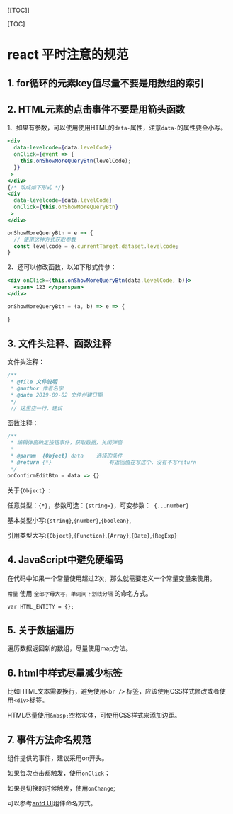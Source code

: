 [[TOC]]

[TOC]

# react 平时注意的规范

## 1. for循环的元素key值尽量不要是用数组的索引

## 2. HTML元素的点击事件不要是用箭头函数

1、如果有参数，可以使用使用HTML的`data-`属性，注意`data-`的属性要全小写。

```jsx
<div
  data-levelcode={data.levelCode}
  onClick={event => {
    this.onShowMoreQueryBtn(levelCode);
  }}
 >
</div>
{/* 改成如下形式 */}
<div
  data-levelcode={data.levelCode}
  onClick={this.onShowMoreQueryBtn}
 >
</div>

onShowMoreQueryBtn = e => {
  // 使用这种方式获取参数
  const levelcode = e.currentTarget.dataset.levelcode;
}
```

2、还可以修改函数，以如下形式传参：

```jsx
<div onClick={this.onShowMoreQueryBtn(data.levelCode, b)}>
  <span> 123 </spanspan>
</div>

onShowMoreQueryBtn = (a, b) => e => {
  
}
```

## 3. 文件头注释、函数注释

文件头注释：

```javascript
/**
 * @file 文件说明
 * @author 作者名字
 * @date 2019-09-02 文件创建日期
 */
 // 这里空一行，建议
```

函数注释：

```js
/**
 * 编辑弹窗确定按钮事件，获取数据，关闭弹窗
 * 																			这里要空一行
 * @param  {Object} data    选择的条件
 * @return {*}           		有返回值在写这个，没有不写return
 */
onConfirmEditBtn = data => {}
```

关于`{Object} `:

任意类型：`{*}`，参数可选：` {string=} `，可变参数：` {...number}`

基本类型小写:`{string}`,`{number}`,`{boolean}`,

引用类型大写:`{Object}`,`{Function}`,`{Array}`,`{Date}`,`{RegExp}`

## 4. JavaScript中避免硬编码

在代码中如果一个常量使用超过2次，那么就需要定义一个常量变量来使用。

`常量` 使用 `全部字母大写，单词间下划线分隔` 的命名方式。

`var HTML_ENTITY = {};`

## 5. 关于数据遍历

遍历数据返回新的数组，尽量使用map方法。



## 6. html中样式尽量减少标签

比如HTML文本需要换行，避免使用`<br />` 标签，应该使用CSS样式修改或者使用`<div>`标签。

HTML尽量使用`&nbsp;`空格实体，可使用CSS样式来添加边距。

## 7. 事件方法命名规范

组件提供的事件，建议采用on开头。

如果每次点击都触发，使用`onClick`；

如果是切换的时候触发，使用`onChange`;

可以参考[antd UI](https://ant.design/docs/react/introduce-cn)组件命名方式。


